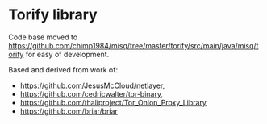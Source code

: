 # Torify library

Code base moved to https://github.com/chimp1984/misq/tree/master/torify/src/main/java/misq/torify for easy of development.

Based and derived from work of:
- https://github.com/JesusMcCloud/netlayer,
- https://github.com/cedricwalter/tor-binary,
- https://github.com/thaliproject/Tor_Onion_Proxy_Library
- https://github.com/briar/briar


